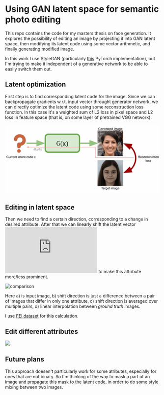 # Using GAN latent space for semantic photo editing
This repo contains the code for my masters thesis on face generation.
It explores the possibility of editing an image by projecting it into GAN latent space, then modifying its latent code
using some vector arithmetic, and finally generating modified image.

In this work I use StyleGAN (particularly [this](https://github.com/genforce/interfacegan) PyTorch implementation),
but I'm trying to make it independent of a generative network to be able to easily switch them out.

## Latent optimization
First step is to find corresponding latent code for the image. Since we can backpropagate gradients w.r.t. input vector 
throught generator network, we can directly optimize the latent code using some reconstruction loss function.
In this case it's a weighted sum of L2 loss in pixel space and L2 loss in feature space (that is, on some layer of pretrained VGG network).

![optimization](docs/optim_pipeline.gif)

## Editing in latent space
Then we need to find a certain direction, corresponding to a change in desired attribute.
After that we can linearly shift the latent vector 
![g(**x** + a**n**)](http://www.sciweavers.org/tex2img.php?eq=g%28%5Cmathbf%7Bx%7D%20%2B%20%5Calpha%20%5Cmathbf%7Bn%7D%29&bc=White&fc=Black&im=jpg&fs=12&ff=arev&edit=0) 
to make this attribute more/less prominent.

![comparison](docs/pose_comparison.gif)

Here
a) is input image,
b) shift direction is just a difference between a pair of images that differ in only one attribute,
c) shift direction is averaged over multiple pairs,
d) linear interpolation between *ground truth* images.

I use [FEI dataset](https://fei.edu.br/~cet/facedatabase.html) for this calculation.

## Edit different attributes
![](docs/various_wraps_opt.gif)

## Future plans
This approach doesen't particularly work for some atributes, especially for ones that are not binary.
So I'm thinking of the way to mask a part of an image and propagate this mask to the latent code, 
in order to do some style mixing between two images.